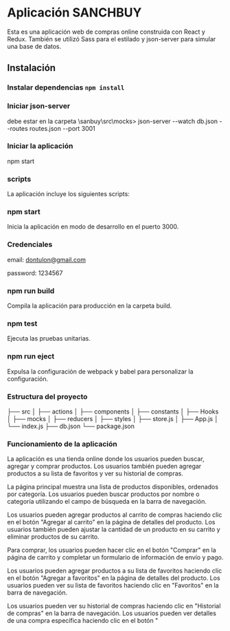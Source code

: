 # Aplicación SANCHBUY

Esta es una aplicación web de compras online construida con React y Redux. También se utilizó Sass para el estilado y json-server para simular una base de datos.

## Instalación
### Instalar dependencias `npm install`

### Iniciar json-server

debe estar en la carpeta \sanbuy\src\mocks>
json-server --watch db.json --routes routes.json  --port 3001


### Iniciar la aplicación
npm start

### scripts
La aplicación incluye los siguientes scripts:

### npm start
Inicia la aplicación en modo de desarrollo en el puerto 3000.
### Credenciales

email: dontulon@gmail.com

password: 1234567

###  npm run build
Compila la aplicación para producción en la carpeta build.

### npm test
Ejecuta las pruebas unitarias.

### npm run eject
Expulsa la configuración de webpack y babel para personalizar la configuración.

### Estructura del proyecto

├── src
│   ├── actions
│   ├── components
│   ├── constants
│   ├── Hooks
│   ├── mocks
│   ├── reducers
│   ├── styles
│   ├── store.js
│   ├── App.js
│   └── index.js
├── db.json
└── package.json


### Funcionamiento de la aplicación
La aplicación es una tienda online donde los usuarios pueden buscar, agregar y comprar productos. Los usuarios también pueden agregar productos a su lista de favoritos y ver su historial de compras.

La página principal muestra una lista de productos disponibles, ordenados por categoría. Los usuarios pueden buscar productos por nombre o categoría utilizando el campo de búsqueda en la barra de navegación.

Los usuarios pueden agregar productos al carrito de compras haciendo clic en el botón "Agregar al carrito" en la página de detalles del producto. Los usuarios también pueden ajustar la cantidad de un producto en su carrito y eliminar productos de su carrito.

Para comprar, los usuarios pueden hacer clic en el botón "Comprar" en la página de carrito y completar un formulario de información de envío y pago.

Los usuarios pueden agregar productos a su lista de favoritos haciendo clic en el botón "Agregar a favoritos" en la página de detalles del producto. Los usuarios pueden ver su lista de favoritos haciendo clic en "Favoritos" en la barra de navegación.

Los usuarios pueden ver su historial de compras haciendo clic en "Historial de compras" en la barra de navegación. Los usuarios pueden ver detalles de una compra específica haciendo clic en el botón "
